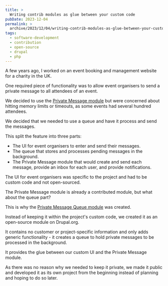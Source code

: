 ```yaml
---
title: >
  Writing contrib modules as glue between your custom code
pubDate: 2023-12-04
permalink: >
  archive/2023/12/04/writing-contrib-modules-as-glue-between-your-custom-code
tags:
  - software-development
  - contribution
  - open-source
  - drupal
  - php
---
```



A few years ago, I worked on an event booking and management website for a charity in the UK.

One required piece of functionality was to allow event organisers to send a private message to all attendees of an event.

We decided to use the [Private Message module] but were concerned about hitting memory limits or timeouts, as some events had several hundred attendees.

We decided that we needed to use a queue and have it process and send the messages.

This split the feature into three parts:

* The UI for event organisers to enter and send their messages.
* The queue that stores and processes pending messages in the background.
* The Private Message module that would create and send each message, provide an inbox for each user, and provide notifications.

The UI for event organisers was specific to the project and had to be custom code and not open-sourced.

The Private Message module is already a contributed module, but what about the queue part?

This is why the [Private Message Queue module] was created.

Instead of keeping it within the project's custom code, we created it as an open-source module on Drupal.org.

It contains no customer or project-specific information and only adds generic functionality - it creates a queue to hold private messages to be processed in the background.

It provides the glue between our custom UI and the Private Message module.

As there was no reason why we needed to keep it private, we made it public and developed it as its own project from the beginning instead of planning and hoping to do so later.

[private message module]: https://www.drupal.org/project/private_message
[private message queue module]: https://www.drupal.org/project/private_message_queue
